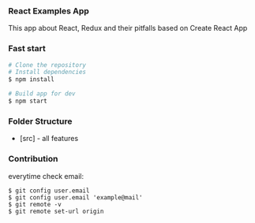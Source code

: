 ### React Examples App

This app about React, Redux and their pitfalls based on Create React App

### Fast start
```sh
# Clone the repository
# Install dependencies
$ npm install

# Build app for dev
$ npm start
```

### Folder Structure
* [src] - all features

### Contribution
everytime check email:
```
$ git config user.email
$ git config user.email 'example@mail'
$ git remote -v
$ git remote set-url origin
```
